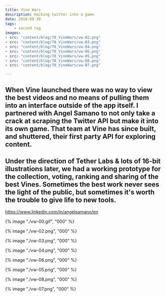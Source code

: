 ```yaml
---
title: Vine Wars
description: Hacking twitter into a game
date: 2018-09-30
tags: 
    - second tag
images: 
- src: "content/blog/70_VineWars/vw-02.png"
- src: "content/blog/70_VineWars/vw-03.png"
- src: "content/blog/70_VineWars/vw-04.png"
- src: "content/blog/70_VineWars/vw-06.png"
- src: "content/blog/70_VineWars/vw-05.png"
- src: "content/blog/70_VineWars/vw-08.png"
- src: "content/blog/70_VineWars/vw-07.png"

---
```





When Vine launched there was no way to view the best videos and no means of pulling them into an interface outside of the app itself. I partnered with Angel Samano to not only take a crack at scraping the Twitter API but make it into its own game. That team at Vine has since built, and shuttered, their first party API for exploring content.
-
Under the direction of Tether Labs & lots of 16-bit illustrations later, we had a working prototype for the collection, voting, ranking and sharing of the best Vines. Sometimes the best work never sees the light of the public, but sometimes it's worth the trouble to give life to new tools. 
-

https://www.linkedin.com/in/angelsamano/en


<!-- This is a gif that loads but doesn't play -->
{% image "./vw-00.gif", "000" %}

<div class="two-column">

{% image "./vw-02.png", "000" %}

{% image "./vw-03.png", "000" %}

{% image "./vw-04.png", "000" %}

{% image "./vw-06.png", "000" %}

{% image "./vw-05.png", "000" %}

{% image "./vw-08.png", "000" %}

</div>

{% image "./vw-07.png", "000" %}



